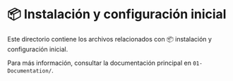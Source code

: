 # 📦 Instalación y configuración inicial

Este directorio contiene los archivos relacionados con 📦 instalación y configuración inicial.

Para más información, consultar la documentación principal en `01-Documentation/`.
